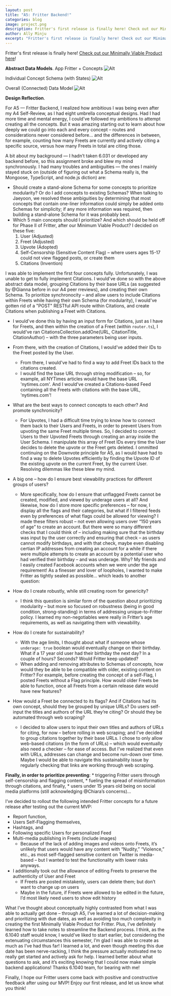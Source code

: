 ```yaml
---
layout: post
title: "A5: Fritter Backend!"
categories: blog
image: project.png
description: Fritter's first release is finally here! Check out our Minimally Viable Product.
author: Ally Minju
excerpt: "Fritter's first release is finally here! Check out our Minimally Viable Product."
---
```


Fritter's first release is finally here! [Check out our Minimally Viable Product here](https://fritter-backend-orcin.vercel.app/)!

**Abstract Data Models**.
App Fritter + Concepts
    ![Alt](/assets/images/fritter_backend/1.png)

Individual Concept Schema (with States)
    ![Alt](/assets/images/fritter_backend/2.png)

Overall (Connected) Data Model
    ![Alt](/assets/images/fritter_backend/3.png)

**Design Reflection**.

For A5 — Fritter Backend, I realized how ambitious I was being even after my A4 Self-Review, as I had eight umbrella conceptual designs. Had I had more time and mental energy, I could’ve followed my ambitions to attempt creating all the concepts. But it was amazing starting out to learn about how deeply we could go into each and every concept – routes and considerations never considered before… and the differences in between, for example, counting how many Freets are currently and actively citing a specific source, versus how many Freets in total are citing those.

A bit about my background — I hadn’t taken 6.031 or developed any backend before, so this assignment broke and blew my mind synchronously. I had many troubles and ambiguities — the ones I mainly stayed stuck on (outside of figuring out what a Schema really is, the Mongoose, TypeScript, and node.js diction) are:

* Should create a stand-alone Schema for some concepts to prioritize modularity? Or do I add concepts to existing Schemas? When talking to Jaeyoon, we resolved these ambiguities by determining that most concepts that contain one-liner information could simply be added onto Schemas for simplicity; if any more information was required, then building a stand-alone Schema for it was probably best. 
* Which 5 main concepts should I prioritize? And which should be held off for Phase II of Fritter, after our Minimum Viable Product? I decided on these five:
    1. User (Adjusted)
    2. Freet (Adjusted)
    3. Upvote (Adopted)
    4. Self-Censorship (Sensitive Content Flag) – where users ages 15-17 could not view flagged posts, or create them
    5. Citations (Invention)

I was able to implement the first four concepts fully. Unfortunately, I was unable to get to fully implement Citations. I would've done so with the above abstract data model, grouping Citations by their base URLs (as suggested by @Gianna before in our A4 peer rreviews), and creating their own Schema. To prioritize synchronocity – and allow users to include Citations within Freets while having their own Schema (for modularity), I would've gotten rid of a "POST" RESTful API route within Citations, and create Citations when publishing a Freet with Citations.
* I would've done this by having an input form for Citations, just as I have for Freets, and then within the creation of a Freet (within `router.ts`), I would've ran CitationsCollection.addOne(URL, CitationTitle, CitationAuthor) – with the three parameters being user inputs.
* From there, with the creation of Citations, I would've added their IDs to the Freet posted by the User.
    * From there, I would've had to find a way to add Freet IDs back to the citations created. 
    * I would find the base URL through string modification – so, for example, all NYTimes articles would have the base URL 'nytimes.com'. And I would've created a Citations-based Feed containing all the Freets with citations with the base URL, 'nytimes.com'!

* What are the best ways to connect concepts to each other? And promote synchronicity?
    * For Upvotes, I had a difficult time trying to know how to connect them back to their Users and Freets, in order to prevent Users from upvoting the same Freet multiple times. So, I decided to connect Users to their Upvoted Freets through creating an array inside the User Schema. I manipulate this array of Freet IDs every time the User decides to delete the upvote or the Freet gets deleted. I ommitted continuing on the Downvote principle for A5, as I would have had to find a way to delete Upvotes efficiently by finding the Upvote ID of the existing upvote on the current Freet, by the current User. Resolving dilemmas like these blew my mind.
* A big one – how do I ensure best viewability practices for different groups of users? 
    * More specifically, how do I ensure that unflagged Freets cannot be created, modified, and viewed by underage users at all? And likewise, how do I store more specific preferences – for now, I display all the flags and their categories, but what if I filtered feeds even by preferences of what flags could be allowed for viewing? I made these filters robust – not even allowing users over “150 years of age” to create an account. But there were so many different checks that I could think of – including making sure that the birthday was input by the user correctly and ensuring that check – as users cannot modify birthdays, and with that check, maybe even disabling certian IP addresses from creating an account for a while if there were multiple attempts to create an account by a potential user who had verified their birthday – and was underage. Why? My friends and I easily created Facebook accounts when we were under the age requirement! As a finesser and lover of loopholes, I wanted to make Fritter as tightly sealed as possible… which leads to another question:
* How do I create robustly, while still creating room for genericity? 
    * I think this question is similar form of the question about prioritizing modularity – but more so focused on robustness (being in good condition, strong-standing) in terms of addressing unique-to-Fritter policy. I learned my non-negotiables were really in Fritter’s age requirements, as well as navigating them with viewability.
* How do I create for sustainability?
    * With the age limits, I thought about what if someone whose ```underage: true``` boolean would eventually change on their birthday. What if a 17 year old user had their birthday the next day? In a couple of hours? Seconds? Would Fritter keep updated? 
    * When adding and removing attributes to Schemas of concepts, how would they be able to be compatible with older, existing content on Fritter? For example, before creating the concept of a self-Flag, I posted Freets without a Flag principle. How would older Freets be able to function, once all Freets from a certain release date would have new features?
* How would a Freet be connected to its flags? And if Citations had its own concept, should they be grouped by unique URLs? Do users self-input the titles and authors of the URL they’re citing? Or should they be automated through web scraping?
    * I decided to allow users to input their own titles and authors of URLs for citing, for now – before rolling in web scraping; and I’ve decided to group citations together by their base URLs. I chose to only allow web-based citations (in the form of URLs) – which would eventually also need a checker – for ease of access. But I’ve realized that even with URLs, addresses can change and become run-down over time. Maybe I would be able to navigate this sustainability issue by regularly checking that links are working through web scraping. 


**Finally, in order to prioritize preventing**:
    * triggering Fritter users through self-censorship and flagging content, 
    * fueling the spread of misinformation through citations, and finally,
    * users under 15 years old being on social media platforms (still acknowledging @Chiara’s concerns)...

I’ve decided to rollout the following intended Fritter concepts for a future release after testing out the current MVP:
* Report function, 
* Users Self-Flagging themselves,
* Hashtags, and 
* Following specific Users for personalized Feed
* Multi-media publishing in Freets (include images)
    * Because of the lack of adding images and videos onto Freets, it’s unlikely that users would have any content with “Nudity,” “Violence,” etc., as most self-flagged sensitive content on Twitter is media-based – but I wanted to test the functionality with lower risks anyways.
* I additionally took out the allowance of editing Freets to preserve the authenticity of User and Freet
    * If Freets are posted mistakenly, users can delete them; but don’t want to change up on users
    * Maybe in the future, if Freets were allowed to be edited in the future, I’d most likely need users to show edit history

What I’ve thought about conceptually highly contrasted from what I was able to actually get done – through A5, I’ve learned a lot of decision-making and prioritizing with due dates, as well as avoiding too much complexity in creating the first Minimally Viable Product for Fritter. Plus, I’ve definitely learned how to take notes to streamline the Backend process. I think, as the 6.1040 staff would know, I would’ve liked to start earlier, but considering the extenuating circumstances this semester, I’m glad I was able to create as much as I’ve had thus far! I learned a lot, and even though meeting this due date has been nerve-racking, I think the pressure actually motivated me to really get started and actively ask for help. I learned better about what questions to ask, and it’s exciting knowing that I could now make simple backend applications! Thanks 6.1040 team, for bearing with me!

Finally, I hope our Fritter users come back with positive and constructive feedback after using our MVP! Enjoy our first release, and let us know what you think!